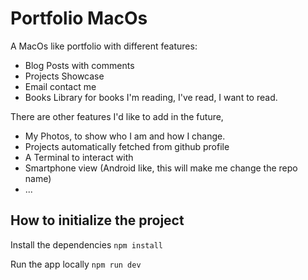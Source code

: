 # Portfolio MacOs

A MacOs like portfolio with different features:
- Blog Posts with comments
- Projects Showcase
- Email contact me
- Books Library for books I'm reading, I've read, I want to read.

There are other features I'd like to add in the future, 

- My Photos, to show who I am and how I change.
- Projects automatically fetched from github profile
- A Terminal to interact with
- Smartphone view (Android like, this will make me change the repo name)
- ...


## How to initialize the project

Install the dependencies
```npm install```

Run the app locally
```npm run dev```

